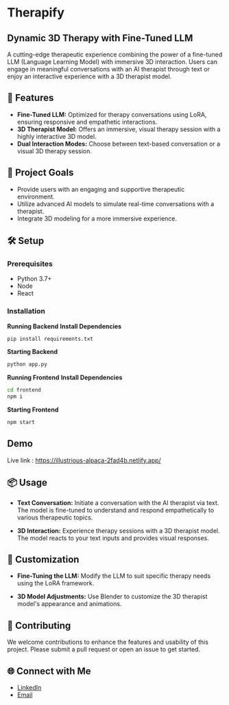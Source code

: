 # Therapify
## Dynamic 3D Therapy with Fine-Tuned LLM



A cutting-edge therapeutic experience combining the power of a fine-tuned LLM (Language Learning Model) with immersive 3D interaction. Users can engage in meaningful conversations with an AI therapist through text or enjoy an interactive experience with a 3D therapist model.

## 🚀 Features

- **Fine-Tuned LLM:** Optimized for therapy conversations using LoRA, ensuring responsive and empathetic interactions.
- **3D Therapist Model:** Offers an immersive, visual therapy session with a highly interactive 3D model.
- **Dual Interaction Modes:** Choose between text-based conversation or a visual 3D therapy session.

## 🎯 Project Goals

- Provide users with an engaging and supportive therapeutic environment.
- Utilize advanced AI models to simulate real-time conversations with a therapist.
- Integrate 3D modeling for a more immersive experience.

## 🛠️ Setup

### Prerequisites

- Python 3.7+
- Node
- React

### Installation

**Running Backend**
**Install Dependencies**
```bash
pip install requirements.txt
```

**Starting Backend**
```bash
python app.py
```

**Running Frontend**
**Install Dependencies**
```bash
cd frontend
npm i
```

**Starting Frontend**
```bash
npm start
```

## Demo
Live link : https://illustrious-alpaca-2fad4b.netlify.app/

## 📦 Usage

- **Text Conversation:** Initiate a conversation with the AI therapist via text. The model is fine-tuned to understand and respond empathetically to various therapeutic topics.
  
- **3D Interaction:** Experience therapy sessions with a 3D therapist model. The model reacts to your text inputs and provides visual responses.

## 🎨 Customization

- **Fine-Tuning the LLM:** Modify the LLM to suit specific therapy needs using the LoRA framework.
  
- **3D Model Adjustments:** Use Blender to customize the 3D therapist model's appearance and animations.

## 🤝 Contributing

We welcome contributions to enhance the features and usability of this project. Please submit a pull request or open an issue to get started.



## 🌐 Connect with Me

- [LinkedIn](https://www.linkedin.com/in/adnan-rizvi-271165227)
- [Email](mailto:rizviadnan79@gmail.com)



